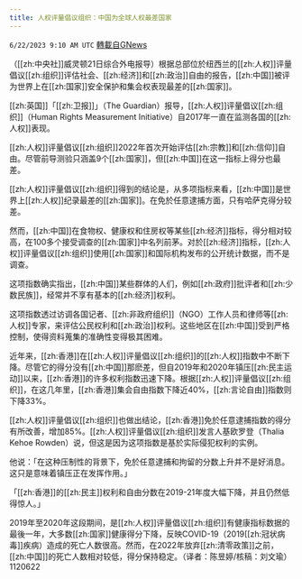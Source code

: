 ```yaml
---
title: 人权评量倡议组织：中国为全球人权最差国家
---
```

`6/22/2023 9:10 AM UTC` [轉載自GNews](https://gnews.org/articles/1402943)


（[[zh:中央社]]威灵顿21日综合外电报导）根据总部位於纽西兰的[[zh:人权]]评量倡议[[zh:组织]]评估社会、[[zh:经济]]和[[zh:政治]]自由的报告，[[zh:中国]]被评为世界上在[[zh:国家]]安全保护和集会权表现最差的[[zh:国家]]。

[[zh:英国]]「[[zh:卫报]]」（The Guardian）报导，[[zh:人权]]评量倡议[[zh:组织]]（Human Rights Measurement Initiative）自2017年一直在监测各国的[[zh:人权]]表现。

[[zh:人权]]评量倡议[[zh:组织]]2022年首次开始评估[[zh:宗教]]和[[zh:信仰]]自由。尽管前导测验只涵盖9个[[zh:国家]]，但[[zh:中国]]在这一指标上得分也最差。

[[zh:人权]]评量倡议[[zh:组织]]得到的结论是，从多项指标来看，[[zh:中国]]是世界上[[zh:人权]]纪录最差的[[zh:国家]]。在免於任意逮捕方面，只有哈萨克得分较差。

然而，[[zh:中国]]在食物权、健康权和住房权等某些[[zh:经济]]指标，得分相对较高，在100多个接受调查的[[zh:国家]]中名列前茅。对於[[zh:经济]]指标，[[zh:人权]]评量倡议[[zh:组织]]使用[[zh:国家]]和国际机构发布的公开统计数据，而不是调查。

这项指数确实指出，[[zh:中国]]某些群体的人们，例如[[zh:政府]]批评者和[[zh:少数民族]]，经常并不享有基本的[[zh:经济]]权利。

这项指数透过访调各国记者、[[zh:非政府组织]]（NGO）工作人员和律师等[[zh:人权]]专家，来评估公民权利和[[zh:政治]]权利。这些地区在[[zh:中国]]受到严格控制，使得资料蒐集的准确性变得极其困难。

近年来，[[zh:香港]]在[[zh:人权]]评量倡议[[zh:组织]]的[[zh:人权]]指数中不断下降。尽管它的得分没有[[zh:中国]]那麽差，但自2019年和2020年镇压[[zh:民主运动]]以来，[[zh:香港]]的许多权利指数迅速下降。根据[[zh:人权]]评量倡议[[zh:组织]]，在这几年里，[[zh:香港]]集会自由指数下降近40%，[[zh:言论自由]]指数则下降33%。

[[zh:人权]]评量倡议[[zh:组织]]也做出结论，[[zh:香港]]免於任意逮捕指数的得分有所改善，增加85%。[[zh:人权]]评量倡议[[zh:组织]]发言人基欧罗登（Thalia Kehoe Rowden）说，但这是因为这项指数是基於实际侵犯权利的实例。

他说：「在这种压制性的背景下，免於任意逮捕和拘留的分数上升并不是好消息。这只是意味着镇压正在发挥作用。」

「[[zh:香港]]的[[zh:民主]]权利和自由分数在2019-21年度大幅下降，并且仍然低得惊人。」

2019年至2020年这段期间，是[[zh:人权]]评量倡议[[zh:组织]]有健康指标数据的最後一年，大多数[[zh:国家]]健康得分下降，反映COVID-19（2019[[zh:冠状病毒]]疾病）造成的死亡人数很高。然而，在2022年放弃[[zh:清零政策]]之前，[[zh:中国]]的死亡人数相对较低，得分保持稳定。（译者：陈昱婷/核稿：刘文瑜）1120622

